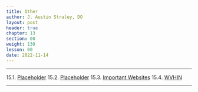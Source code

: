 ```yaml
---
title: Other
author: J. Austin Straley, DO
layout: post
header: true
chapter: 13
section: 00
weight: 130
lesson: 00
date: 2022-11-14
---
```


<hr>

15.1. [Placeholder][100]
15.2. [Placeholder][100]
15.3. [Important Websites][3]
15.4. [WVHIN][4]
<hr>

[3]: /internguidepages/chapter13/3-important-websites/
[4]: /internguidepages/chapter13/4-WVHIN/
[100]: /pages/placeholder/

